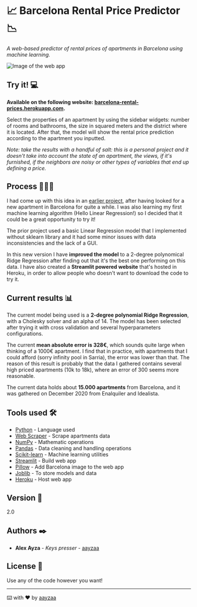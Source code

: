 # 📈 Barcelona Rental Price Predictor 📉

_A web-based predictor of rental prices of apartments in Barcelona using machine learning._

![Image of the web app](https://github.com/aayzaa/barcelona-apartments-2/blob/master/data/images/brpp.png?raw=true)

## Try it! 💻

**Available on the following website: [barcelona-rental-prices.herokuapp.com](http://barcelona-rental-prices.herokuapp.com/).**

Select the properties of an apartment by using the sidebar widgets: number of rooms and bathrooms, the size in squared meters and the district where it is located.
After that, the model will show the rental price prediction according to the apartment you inputted.

_Note: take the results with a handful of salt: this is a personal project and it doesn't take into account the state of an apartment, the views, if it's furnished, if the neighbors are noisy or other types of variables that end up defining a price._

## Process 👩🏽‍💻

I had come up with this idea in an [earlier project](https://github.com/aayzaa/barcelona_rental_prices_no_sklearn), after having looked for a new apartment in Barcelona for quite a while. I was also learning my first machine learning algorithm (Hello Linear Regression!) so I decided that it could be a great opportunity to try it!

The prior project used a basic Linear Regression model that I implemented without sklearn library and it had some minor issues with data inconsistencies and the lack of a GUI.

In this new version I have **improved the model** to a 2-degree polynomical Ridge Regression after finding out that it's the best one performing on this data. I have also created a **Streamlit powered website** that's hosted in Heroku, in order to allow people who doesn't want to download the code to try it.

## Current results 📊

The current model being used is a **2-degree polynomial Ridge Regression**, with a Cholesky solver and an alpha of 14. The model has been selected after trying it with cross validation and several hyperparameters configurations.

The current **mean absolute error is 328€**, which sounds quite large when thinking of a 1000€ apartment. I find that in practice, with apartments that I could afford (sorry infinity pool in Sarria), the error was lower than that. The reason of this result is probably that the data I gathered contains several high priced apartments (10k to 18k), where an error of 300 seems more reasonable.

The current data holds about **15.000 apartments** from Barcelona, and it was gathered on December 2020 from Enalquiler and Idealista.

## Tools used 🛠️

* [Python](https://www.python.org/) - Language used
* [Web Scraper](https://webscraper.io/) - Scrape apartments data
* [NumPy](https://numpy.org/) - Mathematic operations
* [Pandas](https://pandas.pydata.org/pandas-docs/stable/index.html) - Data cleaning and handling operations
* [Scikit-learn](https://scikit-learn.org/stable/) - Machine learning utilities
* [Streamlit](https://streamlit.io/) - Build web app
* [Pillow](https://pypi.org/project/Pillow/) - Add Barcelona image to the web app
* [Joblib](https://joblib.readthedocs.io/en/latest/) - To store models and data
* [Heroku](https://dashboard.heroku.com/) - Host web app

## Version 📌

2.0

## Authors ✒️

* **Alex Ayza** - *Keys presser* - [aayzaa](https://github.com/aayzaa)

## License 📄

Use any of the code however you want!

---
⌨️ with ❤️ by [aayzaa](https://github.com/aayzaa)
